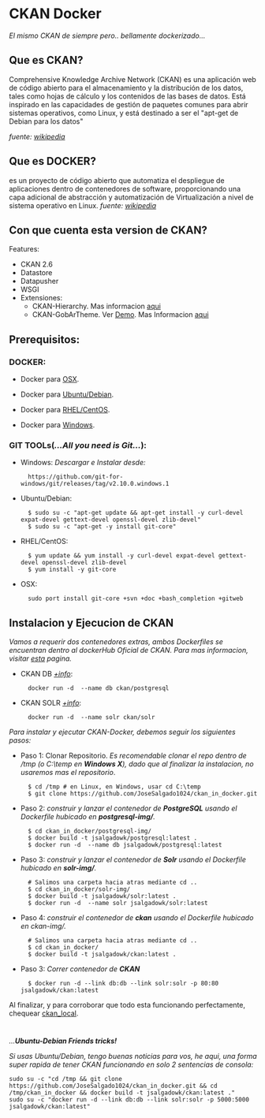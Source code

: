 # CKAN Docker
_El mismo CKAN de siempre pero.. bellamente dockerizado..._

## Que es CKAN?

Comprehensive Knowledge Archive Network (CKAN) es una aplicación web de código abierto para el almacenamiento y la distribución de los datos, tales como hojas de cálculo y los contenidos de las bases de datos. Está inspirado en las capacidades de gestión de paquetes comunes para abrir sistemas operativos, como Linux, y está destinado a ser el "apt-get de Debian para los datos"

_fuente: [wikipedia](https://es.wikipedia.org/wiki/CKAN)_

## Que es DOCKER?

es un proyecto de código abierto que automatiza el despliegue de aplicaciones dentro de contenedores de software, proporcionando una capa adicional de abstracción y automatización de Virtualización a nivel de sistema operativo en Linux.
_fuente: [wikipedia](https://es.wikipedia.org/wiki/Docker_(software))_

## Con que cuenta esta version de CKAN?

Features:
+ CKAN 2.6
+ Datastore
+ Datapusher
+ WSGI
+ Extensiones:
	+ CKAN-Hierarchy. Mas informacion [aqui](https://github.com/datagovuk/ckanext-hierarchy)
	+ CKAN-GobArTheme. Ver [Demo](http://http://datos.gob.ar/). Mas Informacion [aqui](https://github.com/gobabiertoAR/datos.gob.ar/blob/master/docs/03_instalacion_tema_visual.md)


## Prerequisitos:

### DOCKER:

+ Docker para [OSX](https://docs.docker.com/docker-for-mac).

+ Docker para [Ubuntu/Debian](https://github.com/JoseSalgado1024/ckan_in_docker/blob/master/utiles/docker_Ubuntu-Debian.md).

+ Docker para [RHEL/CentOS](https://github.com/JoseSalgado1024/ckan_in_docker/blob/master/utiles/docker_rhel-centos.md).

+ Docker para [Windows](https://docs.docker.com/engine/installation/windows).


### GIT TOOLs(_...All you need is Git..._):
	
+ Windows:
_Descargar e Instalar desde:_

		https://github.com/git-for-windows/git/releases/tag/v2.10.0.windows.1

+ Ubuntu/Debian:

		$ sudo su -c "apt-get update && apt-get install -y curl-devel expat-devel gettext-devel openssl-devel zlib-devel"
		$ sudo su -c "apt-get -y install git-core"

+ RHEL/CentOS:

		$ yum update && yum install -y curl-devel expat-devel gettext-devel openssl-devel zlib-devel
		$ yum install -y git-core

+ OSX:

		sudo port install git-core +svn +doc +bash_completion +gitweb




## Instalacion y Ejecucion de CKAN
_Vamos a requerir dos contenedores extras, ambos _Dockerfiles_ se encuentran dentro al dockerHub Oficial de CKAN. Para mas informacion, visitar [esta](https://hub.docker.com/u/ckan/) pagina._

+ CKAN DB _[+info](https://hub.docker.com/r/ckan/postgresql/)_:

		docker run -d  --name db ckan/postgresql 	


+ CKAN SOLR _[+info](https://hub.docker.com/r/ckan/solr/)_:

		docker run -d  --name solr ckan/solr 	


_Para instalar y ejecutar CKAN-Docker, debemos seguir los siguientes pasos:_

+ Paso 1: Clonar Repositorio. _Es recomendable clonar el repo dentro de /tmp (o C:\temp en **Windows X**), dado que al finalizar la instalacion, no usaremos mas el repositorio_.
		
		$ cd /tmp # en Linux, en Windows, usar cd C:\temp
		$ git clone https://github.com/JoseSalgado1024/ckan_in_docker.git

+ Paso 2: _construir y lanzar el contenedor de **PostgreSQL** usando el Dockerfile hubicado en **postgresql-img/**._ 

		$ cd ckan_in_docker/postgresql-img/
		$ docker build -t jsalgadowk/postgresql:latest .
		$ docker run -d  --name db jsalgadowk/postgresql:latest


+ Paso 3: _construir y lanzar el contenedor de **Solr** usando el Dockerfile hubicado en **solr-img/**._

		# Salimos una carpeta hacia atras mediante cd ..
		$ cd ckan_in_docker/solr-img/ 
		$ docker build -t jsalgadowk/solr:latest .
		$ docker run -d  --name solr jsalgadowk/solr:latest

+ Paso 4: _construir el contenedor de **ckan** usando el Dockerfile hubicado en ckan-img/._

		# Salimos una carpeta hacia atras mediante cd ..
		$ cd ckan_in_docker/
		$ docker build -t jsalgadowk/ckan:latest .

+ Paso 3: _Correr contenedor  de **CKAN**_
		
		$ docker run -d --link db:db --link solr:solr -p 80:80 jsalgadowk/ckan:latest


Al finalizar, y para corroborar que todo esta funcionando perfectamente, chequear [ckan_local](http://localhost).

#
#
#
#

_...**Ubuntu-Debian Friends tricks!**_

_Si usas Ubuntu/Debian, tengo buenas noticias para vos, he aqui, una forma super rapida de tener CKAN funcionando en solo 2 sentencias de consola:_

	sudo su -c "cd /tmp && git clone https://github.com/JoseSalgado1024/ckan_in_docker.git && cd /tmp/ckan_in_docker && docker build -t jsalgadowk/ckan:latest ."
	sudo su -c "docker run -d --link db:db --link solr:solr -p 5000:5000 jsalgadowk/ckan:latest"

